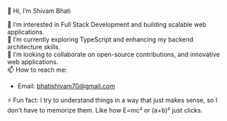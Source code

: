 👋 Hi, I’m Shivam Bhati

👀 I’m interested in Full Stack Development and building scalable web applications.  
🌱 I’m currently exploring TypeScript and enhancing my backend architecture skills.  
💞️ I’m looking to collaborate on open-source contributions, and innovative web applications.  
📫 How to reach me:
- Email: bhatishivam70@gmail.com
  
⚡ Fun fact: I try to understand things in a way that just makes sense, so I don’t have to memorize them. Like how E=mc² or (a+b)² just clicks.
